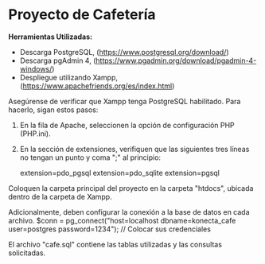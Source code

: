 
# Proyecto de Cafetería

**Herramientas Utilizadas:**
- Descarga PostgreSQL, (https://www.postgresql.org/download/)
- Descarga pgAdmin 4, (https://www.pgadmin.org/download/pgadmin-4-windows/)
- Despliegue utilizando Xampp, (https://www.apachefriends.org/es/index.html)

Asegúrense de verificar que Xampp tenga PostgreSQL habilitado. Para hacerlo, sigan estos pasos:

1. En la fila de Apache, seleccionen la opción de configuración PHP (PHP.ini).
2. En la sección de extensiones, verifiquen que las siguientes tres líneas no tengan un punto y coma ";" al principio:

   extension=pdo_pgsql
   extension=pdo_sqlite
   extension=pgsql


Coloquen la carpeta principal del proyecto en la carpeta "htdocs", ubicada dentro de la carpeta de Xampp.

Adicionalmente, deben configurar la conexión a la base de datos en cada archivo.
$conn = pg_connect("host=localhost dbname=konecta_cafe user=postgres password=1234"); // Colocar sus credenciales

El archivo "cafe.sql" contiene las tablas utilizadas y las consultas solicitadas.

